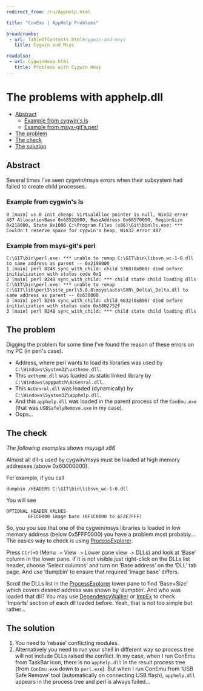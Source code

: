 ```yaml
---
redirect_from: /ru/AppHelp.html

title: "ConEmu | AppHelp Problems"

breadcrumbs:
 - url: TableOfContents.html#cygwin-and-msys
   title: Cygwin and Msys

readalso:
 - url: CygwinHeap.html
   title: Problems with Cygwin Heap
---
```


# The problems with apphelp.dll

<!-- https://bugs.php.net/bug.php?id=36055 https://bugzilla.mozilla.org/show_bug.cgi?id=939043 -->

* [Abstract](#Abstract)
  * [Example from cygwin's ls](#Example-from-cygwin-ls)
  * [Example from msys-git's perl](#Example-from-msys-git-perl)
* [The problem](#The_problem)
* [The check](#The_check)
* [The solution](#The_solution)


<h2 id="Abstract"> Abstract </h2>

Several times I've seen cygwin/msys errors when their subsystem
had failed to create child processes.


<h3 id="Example-from-cygwin-ls"> Example from cygwin's ls </h3>

~~~
0 [main] us 0 init_cheap: VirtualAlloc pointer is null, Win32 error 487 AllocationBase 0x68520000, BaseAddress 0x68570000, RegionSize 0x218000, State 0x1000 C:\Program Files (x86)\Git\bin\ls.exe: *** Couldn't reserve space for cygwin's heap, Win32 error 487
~~~

<h3 id="Example-from-msys-git-perl"> Example from msys-git's perl </h3>

~~~
C:\GIT\bin\perl.exe: *** unable to remap C:\GIT\bin\libsvn_wc-1-0.dll to same address as parent -- 0x2190000
1 [main] perl 8248 sync_with_child: child 5768(0xB60) died before initialization with status code 0x1
2 [main] perl 8248 sync_with_child: *** child state child loading dlls
C:\GIT\bin\perl.exe: *** unable to remap C:\GIT\lib\perl5\site_perl\5.8.8\msys\auto\SVN\_Delta\_Delta.dll to same address as parent -- 0x630000
3 [main] perl 8248 sync_with_child: child 6632(0xB90) died before initialization with status code 0x6802752F
3 [main] perl 8248 sync_with_child: *** child state child loading dlls
~~~



<h2 id="The_problem"> The problem </h2>

Digging the problem for some time I've found the reason of these errors on my PC (in perl's case).

* Address, where perl wants to load its libraries was used by `C:\Windows\System32\uxtheme.dll`.
* This `uxtheme.dll` was loaded as static linked library by `C:\Windows\apppatch\AcGenral.dll`.
* This `AcGenral.dll` was loaded (dynamically) by `C:\Windows\System32\apphelp.dll`.
* And this `apphelp.dll` was loaded in the parent process of the `ConEmu.exe` (that was `USBSafelyRemove.exe` in my case).
* Oops...



<h2 id="The_check"> The check </h2>

*The following examples shows msysgit x86*

Almost all dll-s used by cygwin/msys must be loaded at high memory addresses (above 0x60000000).

For example, if you call

~~~
dumpbin /HEADERS C:\GIT\bin\libsvn_wc-1-0.dll
~~~

You will see

~~~
OPTIONAL HEADER VALUES
        6F1C0000 image base (6F1C0000 to 6F2E7FFF)
~~~

So, you you see that one of the cygwin/msys libraries is loaded
in low memory address (below 0x5FFF0000) you have a problem most probably...
The easies way to check is using [ProcessExplorer](ProcessExplorer.html).

Press `Ctrl+D` (Menu `->` View `->` Lower pane view `->` DLLs)
and look at ‘Base’ column in the lower pane.
If it is not visible just right-click on the DLLs list header,
choose ‘Select columns’ and turn on ‘Base address’ on the ‘DLL’ tab page.
And use ‘dumpbin’ to ensure that required ‘image base’ differs.

Scroll the DLLs list in the [ProcessExplorer](ProcessExplorer.html)
lower pane to find ‘Base+Size’ which covers desired address was shown by ‘dumpbin’.
And who was loaded that dll? You may use [DependencyWalker](DependencyWalker.html)
or [ImpEx](ImpEx.html) to check ‘Imports’ section of each dll loaded before.
Yeah, that is not too simple but rather...



<h2 id="The_solution"> The solution </h2>

1. You need to ‘rebase’ conflicting modules.
2. Alternatively you need to run your shell in different way so process tree
   will not include DLLs raised the conflict. In my case, when I run ConEmu from TaskBar icon,
   there is no `apphelp.dll` in the result process tree (from `ConEmu.exe` down to `perl.exe`).
   But when I run ConEmu from ‘USB Safe Remove’ tool (automatically on connecting USB flash),
   `apphelp.dll` appears in the process tree and perl is always failed...
